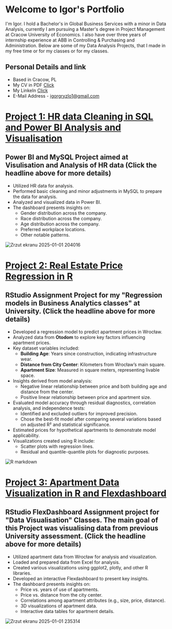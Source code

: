 # Welcome to Igor's Portfolio
I'm Igor. I hold a Bachelor's in Global Business Services with a minor in Data Analysis, currently I am pursuing a Master's degree in Project Management at Cracow University of Economics. I also have over three years of internship experience at ABB in Controlling & Purchasing and Administration. Below are some of my Data Analysis Projects, that I made in my free time or for my classes or for my classes.
## Personal Details and link
* Based in Cracow, PL
* My CV in PDF [Click](https://github.com/user-attachments/files/18286781/CV.Igor.ze.zdjeciem.pdf)
* My LinkeIn [Click](https://www.linkedin.com/in/igor-gryzlo/)
* E-Mail Address - igorgryzlo1@gmail.com




# [Project 1: HR data Cleaning in SQL and Power BI Analysis and Visualisation](https://github.com/Igusee/Project-HR-Data)
## Power BI and MySQL Project aimed at Visulisation and Analysis of HR data (Click the headline above for more details)
* Utilized HR data for analysis.
* Performed basic cleaning and minor adjustments in MySQL to prepare the data for analysis.
* Analyzed and visualized data in Power BI.
* The dashboard presents insights on:
  * Gender distribution across the company.
  * Race distribution across the company.
  * Age distribution across the company.
  * Preferred workplace locations.
  * Other notable patterns.


![Zrzut ekranu 2025-01-01 204016](https://github.com/user-attachments/assets/784f3823-1e87-448d-b0bc-5f1c101946f4)

# [Project 2: Real Estate Price Regression in R](https://github.com/Igusee/Project-Wroclaw-housing-costs-Regression-Model)
## RStudio Assignment Project for my "Regression models in Business Analytics classes" at University. (Click the headline above for more details)
* Developed a regression model to predict apartment prices in Wrocław.
* Analyzed data from **Otodom** to explore key factors influencing apartment prices.
* Key dataset variables included:
  * **Building Age**: Years since construction, indicating infrastructure wear.
  * **Distance from City Center**: Kilometers from Wrocław’s main square.
  * **Apartment Size**: Measured in square meters, representing livable space.
* Insights derived from model analysis:
  * Negative linear relationship between price and both building age and distance from the center.
  * Positive linear relationship between price and apartment size.
* Evaluated model accuracy through residual diagnostics, correlation analysis, and independence tests:
  * Identified and excluded outliers for improved precision.
  * Chose the best-fit model after comparing several variations based on adjusted R² and statistical significance.
* Estimated prices for hypothetical apartments to demonstrate model applicability.
* Visualizations created using R include:
  * Scatter plots with regression lines.
  * Residual and quantile-quantile plots for diagnostic purposes.

![R markdown](https://github.com/user-attachments/assets/42fa3504-d4ed-44e9-a8d9-a8c13c264872)

# [Project 3: Apartment Data Visualization in R and Flexdashboard](https://github.com/Igusee/Project-2-Apartment-Data)  
## RStudio FlexDashboard Assignment project for "Data Visualisation" Classes. The main goal of this Project was visualising data from previous University assessment. (Click the headline above for more details)

* Utilized apartment data from Wrocław for analysis and visualization.  
* Loaded and prepared data from Excel for analysis.  
* Created various visualizations using ggplot2, plotly, and other R libraries.  
* Developed an interactive Flexdashboard to present key insights.  
* The dashboard presents insights on:  
  * Price vs. years of use of apartments.  
  * Price vs. distance from the city center.  
  * Correlations among apartment attributes (e.g., size, price, distance).  
  * 3D visualizations of apartment data.  
  * Interactive data tables for apartment details.

![Zrzut ekranu 2025-01-01 235314](https://github.com/user-attachments/assets/b1d57838-de27-4f3a-933c-19a8a86e7765)
